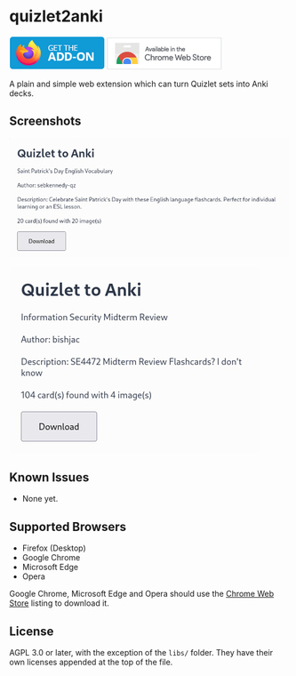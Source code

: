 # quizlet2anki

<a href="https://addons.mozilla.org/en-US/firefox/addon/quizlet-to-anki/"><img src="assets/get-the-addon.png"></a>
<a href="https://chromewebstore.google.com/detail/quizlet-to-anki/cgeebapijlelpceccbapfkpoaolbiccm"><img src="assets/chrome-web.png"></a>

A plain and simple web extension which can turn Quizlet sets into Anki decks.

## Screenshots
![](assets/extension1.png)

![](assets/extension2.png)

## Known Issues
- None yet.

## Supported Browsers
- Firefox (Desktop)
- Google Chrome
- Microsoft Edge
- Opera

Google Chrome, Microsoft Edge and Opera should use the [Chrome Web Store](https://chromewebstore.google.com/detail/quizlet-to-anki/cgeebapijlelpceccbapfkpoaolbiccm) listing to download it.

## License

AGPL 3.0 or later, with the exception of the `libs/` folder. They have their own licenses appended at the top of the file.

